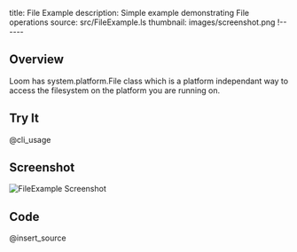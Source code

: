 title: File Example
description: Simple example demonstrating File operations
source: src/FileExample.ls
thumbnail: images/screenshot.png
!------

## Overview
Loom has system.platform.File class which is a platform independant way to access the filesystem on the platform you are running on.

## Try It
@cli_usage

## Screenshot
![FileExample Screenshot](images/screenshot.png)

## Code
@insert_source
